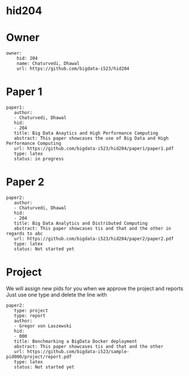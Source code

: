 # hid204

# Owner

```
owner:
    hid: 204
    name: Chaturvedi, Dhawal
    url: https://github.com/bigdata-i523/hid204
```

# Paper 1

```
paper1: 
   author: 
   - Chaturvedi, Dhawal
   hid:
   - 204
   title: Big Data Anaytics and High Performance Computing
   abstract: This paper showcases the use of Big Data and High Performance Computing
   url: https://github.com/bigdata-i523/hid204/paper1/paper1.pdf
   type: latex
   status: in progress
```
   
# Paper 2

```
paper2:
   author: 
   - Chaturvedi, Dhawal
   hid:
   - 204
   title: Big Data Analytics and Distributed Computing
   abstract: This paper showcases tis and that and the other in regards to abc
   url: https://github.com/bigdata-i523/hid204/paper2/paper2.pdf   
   type: latex
   status: Not started yet
```

# Project 

We will assign new pids for you when we approve the project and reports   
Just use one type and delete the line with 

```
paper2:
   type: project
   type: report
   author: 
   - Gregor von Laszewski
   hid:
   - 000
   title: Benchmarking a BigData Docker deployment
   abstract: This paper showcases tis and that and the other 
   url: https://github.com/bigdata-i523/sample-pid000/project/report.pdf
   type: latex
   status: Not started yet
```
   
